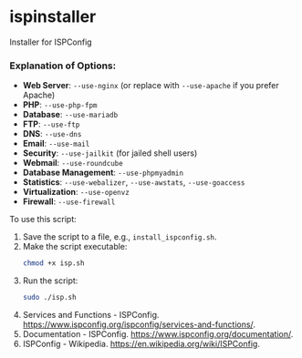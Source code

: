 # ispinstaller

Installer for ISPConfig

### Explanation of Options:
- **Web Server**: `--use-nginx` (or replace with `--use-apache` if you prefer Apache)
- **PHP**: `--use-php-fpm`
- **Database**: `--use-mariadb`
- **FTP**: `--use-ftp`
- **DNS**: `--use-dns`
- **Email**: `--use-mail`
- **Security**: `--use-jailkit` (for jailed shell users)
- **Webmail**: `--use-roundcube`
- **Database Management**: `--use-phpmyadmin`
- **Statistics**: `--use-webalizer`, `--use-awstats`, `--use-goaccess`
- **Virtualization**: `--use-openvz`
- **Firewall**: `--use-firewall`

To use this script:

1. Save the script to a file, e.g., `install_ispconfig.sh`.
2. Make the script executable:
   ```sh
   chmod +x isp.sh
   ```
3. Run the script:
   ```sh
   sudo ./isp.sh
   ```
1. Services and Functions - ISPConfig. https://www.ispconfig.org/ispconfig/services-and-functions/.
2. Documentation - ISPConfig. https://www.ispconfig.org/documentation/.
3. ISPConfig - Wikipedia. https://en.wikipedia.org/wiki/ISPConfig.
